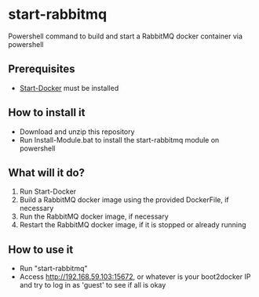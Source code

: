 # start-rabbitmq
Powershell command to build and start a RabbitMQ docker container via powershell

## Prerequisites
- [Start-Docker](https://github.com/rafaelromao/start-docker) must be installed

## How to install it
- Download and unzip this repository
- Run Install-Module.bat to install the start-rabbitmq module on powershell

## What will it do?
1. Run Start-Docker
2. Build a RabbitMQ docker image using the provided DockerFile, if necessary
3. Run the RabbitMQ docker image, if necessary
4. Restart the RabbitMQ docker image, if it is stopped or already running

## How to use it
- Run "start-rabbitmq"
- Access http://192.168.59.103:15672, or whatever is your boot2docker IP and try to log in as 'guest' to see if all is okay